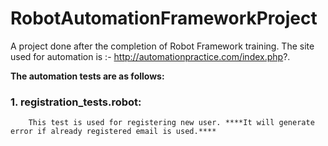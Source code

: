 # RobotAutomationFrameworkProject
A project done after the completion of Robot Framework training.
The site used for automation is :- http://automationpractice.com/index.php?.

**The automation tests are as follows:**

### 1. registration_tests.robot: 
        This test is used for registering new user. ****It will generate error if already registered email is used.****
        
